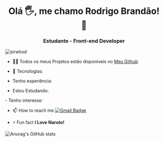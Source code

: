 <h1 align="center">Olá 🖐, me chamo Rodrigo Brandão! 🚀</h1>
<h3 align="center">Estudante - Front-end Developer</h3>
<p align="left"> <img src="https://komarev.com/ghpvc/?username=sirwhod" alt="sirwhod" /> </p>

- 👨‍💻 Todos os meus Projetos estão disponíveis no [Meu Github](https://github.com/sirwhod)

- 💬 Tecnologias:
- Tenho experiência: <link rel="stylesheet" href="https://cdn.jsdelivr.net/gh/devicons/devicon@v2.15.1/devicon.min.css">
- Estou Estudando: <link rel="stylesheet" href="https://cdn.jsdelivr.net/gh/devicons/devicon@v2.15.1/devicon.min.css">
<link rel="stylesheet" href="https://cdn.jsdelivr.net/gh/devicons/devicon@v2.15.1/devicon.min.css">
<link rel="stylesheet" href="https://cdn.jsdelivr.net/gh/devicons/devicon@v2.15.1/devicon.min.css">
- Tenho interesse: <link rel="stylesheet" href="https://cdn.jsdelivr.net/gh/devicons/devicon@v2.15.1/devicon.min.css">


- 📫 How to reach me [![Gmail Badge](https://img.shields.io/badge/-rodrigo.brandao98@gmail.com-c14438?style=flat-square&logo=Gmail&logoColor=white&link=mailto:rodrigo.brandao98@gmail.com)](mailto:rodrigo.brandao98@gmail.com)

- ⚡ Fun fact **I Love Naruto!**

![Anurag's GitHub stats](https://github-readme-stats.vercel.app/api?username=sirwhod&show_icons=true&theme=tokyonight)
